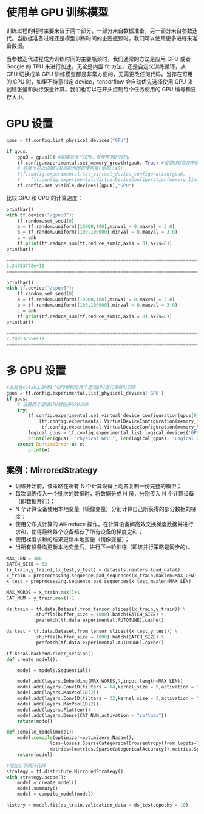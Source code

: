 # 使用单 GPU 训练模型

训练过程的耗时主要来自于两个部分，一部分来自数据准备，另一部分来自参数迭代。当数据准备过程还是模型训练时间的主要瓶颈时，我们可以使用更多进程来准备数据。

当参数迭代过程成为训练时间的主要瓶颈时，我们通常的方法是应用 GPU 或者 Google 的 TPU 来进行加速。无论是内置 fit 方法，还是自定义训练循环，从 CPU 切换成单 GPU 训练模型都是非常方便的，无需更改任何代码。当存在可用的 GPU 时，如果不特意指定 device，tensorflow 会自动优先选择使用 GPU 来创建张量和执行张量计算。我们也可以在开头控制每个任务使用的 GPU 编号和显存大小。

# GPU 设置

```py
gpus = tf.config.list_physical_devices("GPU")

if gpus:
    gpu0 = gpus[0] #如果有多个GPU，仅使用第0个GPU
    tf.config.experimental.set_memory_growth(gpu0, True) #设置GPU显存用量按需使用
    # 或者也可以设置GPU显存为固定使用量(例如：4G)
    #tf.config.experimental.set_virtual_device_configuration(gpu0,
    #    [tf.config.experimental.VirtualDeviceConfiguration(memory_limit=4096)])
    tf.config.set_visible_devices([gpu0],"GPU")
```

比较 GPU 和 CPU 的计算速度：

```py
printbar()
with tf.device("/gpu:0"):
    tf.random.set_seed(0)
    a = tf.random.uniform((10000,100),minval = 0,maxval = 3.0)
    b = tf.random.uniform((100,100000),minval = 0,maxval = 3.0)
    c = a@b
    tf.print(tf.reduce_sum(tf.reduce_sum(c,axis = 0),axis=0))
printbar()

================================================================================17:37:01
2.24953778e+11
================================================================================17:37:01

printbar()
with tf.device("/cpu:0"):
    tf.random.set_seed(0)
    a = tf.random.uniform((10000,100),minval = 0,maxval = 3.0)
    b = tf.random.uniform((100,100000),minval = 0,maxval = 3.0)
    c = a@b
    tf.print(tf.reduce_sum(tf.reduce_sum(c,axis = 0),axis=0))
printbar()

================================================================================17:37:34
2.24953795e+11
================================================================================17:37:40
```

# 多 GPU 设置

```py
#此处在colab上使用1个GPU模拟出两个逻辑GPU进行多GPU训练
gpus = tf.config.experimental.list_physical_devices('GPU')
if gpus:
    # 设置两个逻辑GPU模拟多GPU训练
    try:
        tf.config.experimental.set_virtual_device_configuration(gpus[0],
            [tf.config.experimental.VirtualDeviceConfiguration(memory_limit=1024),
             tf.config.experimental.VirtualDeviceConfiguration(memory_limit=1024)])
        logical_gpus = tf.config.experimental.list_logical_devices('GPU')
        print(len(gpus), "Physical GPU,", len(logical_gpus), "Logical GPUs")
    except RuntimeError as e:
        print(e)
```

## 案例：MirroredStrategy

- 训练开始前，该策略在所有 N 个计算设备上均各复制一份完整的模型；
- 每次训练传入一个批次的数据时，将数据分成 N 份，分别传入 N 个计算设备（即数据并行）；
- N 个计算设备使用本地变量（镜像变量）分别计算自己所获得的部分数据的梯度；
- 使用分布式计算的 All-reduce 操作，在计算设备间高效交换梯度数据并进行求和，使得最终每个设备都有了所有设备的梯度之和；
- 使用梯度求和的结果更新本地变量（镜像变量）；
- 当所有设备均更新本地变量后，进行下一轮训练（即该并行策略是同步的）。

```py
MAX_LEN = 300
BATCH_SIZE = 32
(x_train,y_train),(x_test,y_test) = datasets.reuters.load_data()
x_train = preprocessing.sequence.pad_sequences(x_train,maxlen=MAX_LEN)
x_test = preprocessing.sequence.pad_sequences(x_test,maxlen=MAX_LEN)

MAX_WORDS = x_train.max()+1
CAT_NUM = y_train.max()+1

ds_train = tf.data.Dataset.from_tensor_slices((x_train,y_train)) \
          .shuffle(buffer_size = 1000).batch(BATCH_SIZE) \
          .prefetch(tf.data.experimental.AUTOTUNE).cache()

ds_test = tf.data.Dataset.from_tensor_slices((x_test,y_test)) \
          .shuffle(buffer_size = 1000).batch(BATCH_SIZE) \
          .prefetch(tf.data.experimental.AUTOTUNE).cache()

tf.keras.backend.clear_session()
def create_model():

    model = models.Sequential()

    model.add(layers.Embedding(MAX_WORDS,7,input_length=MAX_LEN))
    model.add(layers.Conv1D(filters = 64,kernel_size = 5,activation = "relu"))
    model.add(layers.MaxPool1D(2))
    model.add(layers.Conv1D(filters = 32,kernel_size = 3,activation = "relu"))
    model.add(layers.MaxPool1D(2))
    model.add(layers.Flatten())
    model.add(layers.Dense(CAT_NUM,activation = "softmax"))
    return(model)

def compile_model(model):
    model.compile(optimizer=optimizers.Nadam(),
                loss=losses.SparseCategoricalCrossentropy(from_logits=True),
                metrics=[metrics.SparseCategoricalAccuracy(),metrics.SparseTopKCategoricalAccuracy(5)])
    return(model)

#增加以下两行代码
strategy = tf.distribute.MirroredStrategy()
with strategy.scope():
    model = create_model()
    model.summary()
    model = compile_model(model)

history = model.fit(ds_train,validation_data = ds_test,epochs = 10)
```
